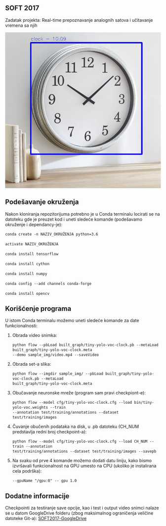 ## SOFT 2017

Zadatak projekta: Real-time prepoznavanje analognih satova i učitavanje vremena sa njih

![preview](preview.jpg)

## Podešavanje okruženja

Nakon kloniranja repozitorijuma potrebno je u Conda terminalu locirati se na datoteku gde
je preuzet kod i uneti sledeće komande (podešavamo okruženje i dependancy-je):

    conda create -n NAZIV_OKRUŽENJA python=3.6
    
    activate NAZIV_OKRUŽENJA
    
    conda install tensorflow
    
    conda install cython 
    
    conda install numpy
    
    conda config --add channels conda-forge
    
    conda install opencv

## Korišćenje programa

U istom Conda terminalu možemo uneti sledeće komande za date funkcionalnosti:

1. Obrada video snimka:
    ```
    python flow --pbLoad built_graph/tiny-yolo-voc-clock.pb --metaLoad built_graph/tiny-yolo-voc-clock.meta
    --demo sample_img/video.mp4 --saveVideo
    ```
2. Obrada set-a slika:
    ```
    python flow --imgdir sample_img/ --pbLoad built_graph/tiny-yolo-voc-clock.pb --metaLoad 
    built_graph/tiny-yolo-voc-clock.meta
    ```
3. Obučavanje neuronske mreže (program sam pravi checkpiont-e):
    ```
    python flow --model cfg/tiny-yolo-voc-clock.cfg --load bin/tiny-yolo-voc.weights --train 
    --annotation test/training/annotations --dataset test/training/images
    ```
    
4. Čuvanje obučenih podataka na disk, u .pb datoteku (CH_NUM predstavlja redni broj checkpoint-a):
    ```
    python flow --model cfg/tiny-yolo-voc-clock.cfg --load CH_NUM --train --annotation 
    test/training/annotations --dataset test/training/images --savepb
    ```
    
5. Na svaku od prve 4 komande možemo dodati datu liniju, kako bismo izvršavali funkcionalnost
   na GPU umesto na CPU (ukoliko je instalirana cela podrška):
    ```
    --gpuName "/gpu:0" -- gpu 1.0	
    ```

## Dodatne informacije

Checkpointi za testiranje save opcije, kao i test i output video snimci nalaze se
u datom GoogleDrive folderu (zbog maksimalnog ograničenja veličine datoteke Git-a):
[SOFT2017-GoogleDrive](https://drive.google.com/open?id=11Ss4yumVRkdsFjpX8G_yxRoIYwqhuczS)